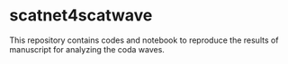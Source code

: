# scatnet4scatwave

This repository contains codes and notebook to reproduce the results of manuscript for analyzing the coda waves.
